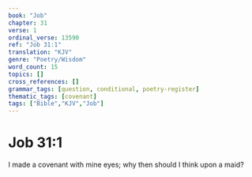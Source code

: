 ```yaml
---
book: "Job"
chapter: 31
verse: 1
ordinal_verse: 13590
ref: "Job 31:1"
translation: "KJV"
genre: "Poetry/Wisdom"
word_count: 15
topics: []
cross_references: []
grammar_tags: [question, conditional, poetry-register]
thematic_tags: [covenant]
tags: ["Bible","KJV","Job"]
---
```


# Job 31:1

I made a covenant with mine eyes; why then should I think upon a maid?
